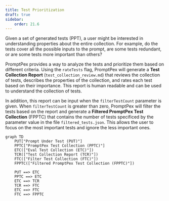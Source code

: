 ```yaml
---
title: Test Prioritization
draft: true
sidebar:
    order: 21.6
---
```


Given a set of generated tests (PPT), a user might be interested in understanding properties about the entire collection.  For example, do the tests cover all the possible inputs to the prompt, are some tests redundant, or are some tests more important than others? 

PromptPex provides a way to analyze the tests and prioritize them based on different criteria.  Using the `rateTests` flag, PromptPex will generate a **Test Collection Report** (`test_collection_review.md`) that reviews the collection of tests, describes the properties of the collection, and rates each test based on their importance.  This report is human readable and can be used to understand the collection of tests.  

In addition, this report can be input when the `filterTestCount` parameter is given.   When `filterTestCount` is greater than zero, PromptPex will filter the tests based on the report and generate a **Filtered PromptPex Test Collection** (FPPTC) that contains the number of tests specificed by the parameter value in the file `filtered_tests.json`.  This allows the user to focus on the most important tests and ignore the less important ones.


```mermaid
graph TD
    PUT["Prompt Under Test (PUT)"]
    PPTC["PromptPex Test Collection (PPTC)"]
    ETC(["Eval Test Collection (ETC)"])
    TCR(["Test Collection Report (TCR)"])    
    FTC(["Filter Test Collection (FTC)"])
    FPPTC(["Filtered PromptPex Test Collection (FPPTC)"])

    PUT ==> ETC
    PPTC ==> ETC
    ETC ==> TCR
    TCR ==> FTC
    ETC ==> FTC
    FTC ==> FPPTC

```
